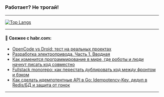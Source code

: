 ### Работает? Не трогай!

---
<!--
#### 🛠️ Technical stack:

![Java](https://img.shields.io/badge/Java-informational?logo=Oracle&style=flat&logoColor=white&color=FF4500)
![Kotlin](https://img.shields.io/badge/Kotlin-informational?logo=Kotlin&style=flat&logoColor=white&color=774D97)
![TS](https://img.shields.io/badge/TypeScript-informational?logo=typeScript&style=flat&logoColor=black&color=017acc)
![Python](https://img.shields.io/badge/Python-informational?logo=Python&style=flat&logoColor=black&color=ffdd54) <br>
![Spring](https://img.shields.io/badge/Spring-informational?logo=Spring&style=flat&logoColor=white&color=6DB33F) 
![SpringBoot](https://img.shields.io/badge/SpringBoot-informational?logo=SpringBoot&style=flat&logoColor=white&color=6DB33F)
![Nest](https://img.shields.io/badge/NestJS-informational?logo=NestJS&style=flat&logoColor=white&color=E0234E) 
![NodeJS](https://img.shields.io/badge/NodeJS-informational?logo=node.js&style=flat&logoColor=white&color=70A760)<br>
![PostgreSQL](https://img.shields.io/badge/PostgreSQL-informational?logo=PostgreSQL&style=flat&logoColor=white&color=DAA520)
![MongoDB](https://img.shields.io/badge/MongoDB-informational?logo=MongoDB&style=flat&logoColor=white&color=870000)
![Apache](https://img.shields.io/badge/Apache-informational?logo=apache&style=flat&logoColor=white&color=f74e28)

___ 
-->

<!--- #### 🛠️ : --->

[![Top Langs](https://github-readme-stats-82jvfl3w3-advtsettinggmailcoms-projects.vercel.app/api/top-langs/?username=zloylis&langs_count=10&hide_title=true&title_color=e6edf3&size_weight=0.5&count_weight=0.5&layout=compact&hide_progress=true&hide_border=true&theme=dracula&hide=css,makefile,cmake)](https://github.com/zloylis)

<!---


####  :octocat:&nbsp;&nbsp; Статистика:

![GitHub stats](https://github-readme-stats-u2qms2cxw-advtsettinggmailcoms-projects.vercel.app/api?username=zloylis&show_icons=true&hide_border=true&theme=dracula&title_color=e6edf3&include_all_commits=true&count_private=true&hide_rank=false&hide_title=true&rank_icon=github)
-->
---

#### 💬 Свежее с habr.com:

<!-- BLOG-POST-LIST:START -->
- [OpenCode vs Droid: тест на реальных проектах](https://habr.com/ru/articles/961292/?utm_source=habrahabr&utm_medium=rss&utm_campaign=961292)
- [Разработка электропривода. Часть 1. Вводная](https://habr.com/ru/articles/961260/?utm_source=habrahabr&utm_medium=rss&utm_campaign=961260)
- [Как изменится программирование в мире, где роботы и люди начнут писать код совместно](https://habr.com/ru/articles/961270/?utm_source=habrahabr&utm_medium=rss&utm_campaign=961270)
- [Fullstack monorepo: как перестать дублировать код между фронтом и бэком](https://habr.com/ru/articles/961252/?utm_source=habrahabr&utm_medium=rss&utm_campaign=961252)
- [Как сделать идемпотентные API в Go: Idempotency-Key, дедуп в Redis/БД и защита от гонок](https://habr.com/ru/companies/otus/articles/960052/?utm_source=habrahabr&utm_medium=rss&utm_campaign=960052)
<!-- BLOG-POST-LIST:END -->

---
